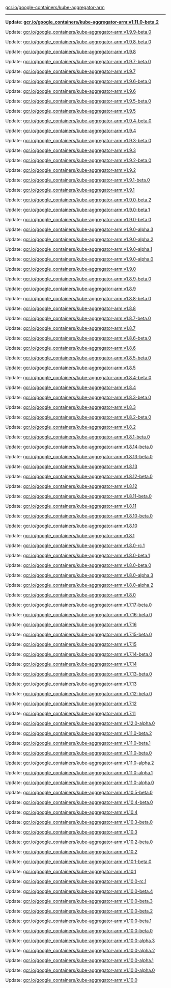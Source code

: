 [gcr.io/google-containers/kube-aggregator-arm](https://hub.docker.com/r/cruse/kube-aggregator-arm/tags/) 

----
**Update: [gcr.io/google_containers/kube-aggregator-arm:v1.11.0-beta.2](https://hub.docker.com/r/cruse/kube-aggregator-arm/tags/)**

Update: [gcr.io/google_containers/kube-aggregator-arm:v1.9.9-beta.0](https://hub.docker.com/r/cruse/kube-aggregator-arm/tags/)

Update: [gcr.io/google_containers/kube-aggregator-arm:v1.9.8-beta.0](https://hub.docker.com/r/cruse/kube-aggregator-arm/tags/)

Update: [gcr.io/google_containers/kube-aggregator-arm:v1.9.8](https://hub.docker.com/r/cruse/kube-aggregator-arm/tags/)

Update: [gcr.io/google_containers/kube-aggregator-arm:v1.9.7-beta.0](https://hub.docker.com/r/cruse/kube-aggregator-arm/tags/)

Update: [gcr.io/google_containers/kube-aggregator-arm:v1.9.7](https://hub.docker.com/r/cruse/kube-aggregator-arm/tags/)

Update: [gcr.io/google_containers/kube-aggregator-arm:v1.9.6-beta.0](https://hub.docker.com/r/cruse/kube-aggregator-arm/tags/)

Update: [gcr.io/google_containers/kube-aggregator-arm:v1.9.6](https://hub.docker.com/r/cruse/kube-aggregator-arm/tags/)

Update: [gcr.io/google_containers/kube-aggregator-arm:v1.9.5-beta.0](https://hub.docker.com/r/cruse/kube-aggregator-arm/tags/)

Update: [gcr.io/google_containers/kube-aggregator-arm:v1.9.5](https://hub.docker.com/r/cruse/kube-aggregator-arm/tags/)

Update: [gcr.io/google_containers/kube-aggregator-arm:v1.9.4-beta.0](https://hub.docker.com/r/cruse/kube-aggregator-arm/tags/)

Update: [gcr.io/google_containers/kube-aggregator-arm:v1.9.4](https://hub.docker.com/r/cruse/kube-aggregator-arm/tags/)

Update: [gcr.io/google_containers/kube-aggregator-arm:v1.9.3-beta.0](https://hub.docker.com/r/cruse/kube-aggregator-arm/tags/)

Update: [gcr.io/google_containers/kube-aggregator-arm:v1.9.3](https://hub.docker.com/r/cruse/kube-aggregator-arm/tags/)

Update: [gcr.io/google_containers/kube-aggregator-arm:v1.9.2-beta.0](https://hub.docker.com/r/cruse/kube-aggregator-arm/tags/)

Update: [gcr.io/google_containers/kube-aggregator-arm:v1.9.2](https://hub.docker.com/r/cruse/kube-aggregator-arm/tags/)

Update: [gcr.io/google_containers/kube-aggregator-arm:v1.9.1-beta.0](https://hub.docker.com/r/cruse/kube-aggregator-arm/tags/)

Update: [gcr.io/google_containers/kube-aggregator-arm:v1.9.1](https://hub.docker.com/r/cruse/kube-aggregator-arm/tags/)

Update: [gcr.io/google_containers/kube-aggregator-arm:v1.9.0-beta.2](https://hub.docker.com/r/cruse/kube-aggregator-arm/tags/)

Update: [gcr.io/google_containers/kube-aggregator-arm:v1.9.0-beta.1](https://hub.docker.com/r/cruse/kube-aggregator-arm/tags/)

Update: [gcr.io/google_containers/kube-aggregator-arm:v1.9.0-beta.0](https://hub.docker.com/r/cruse/kube-aggregator-arm/tags/)

Update: [gcr.io/google_containers/kube-aggregator-arm:v1.9.0-alpha.3](https://hub.docker.com/r/cruse/kube-aggregator-arm/tags/)

Update: [gcr.io/google_containers/kube-aggregator-arm:v1.9.0-alpha.2](https://hub.docker.com/r/cruse/kube-aggregator-arm/tags/)

Update: [gcr.io/google_containers/kube-aggregator-arm:v1.9.0-alpha.1](https://hub.docker.com/r/cruse/kube-aggregator-arm/tags/)

Update: [gcr.io/google_containers/kube-aggregator-arm:v1.9.0-alpha.0](https://hub.docker.com/r/cruse/kube-aggregator-arm/tags/)

Update: [gcr.io/google_containers/kube-aggregator-arm:v1.9.0](https://hub.docker.com/r/cruse/kube-aggregator-arm/tags/)

Update: [gcr.io/google_containers/kube-aggregator-arm:v1.8.9-beta.0](https://hub.docker.com/r/cruse/kube-aggregator-arm/tags/)

Update: [gcr.io/google_containers/kube-aggregator-arm:v1.8.9](https://hub.docker.com/r/cruse/kube-aggregator-arm/tags/)

Update: [gcr.io/google_containers/kube-aggregator-arm:v1.8.8-beta.0](https://hub.docker.com/r/cruse/kube-aggregator-arm/tags/)

Update: [gcr.io/google_containers/kube-aggregator-arm:v1.8.8](https://hub.docker.com/r/cruse/kube-aggregator-arm/tags/)

Update: [gcr.io/google_containers/kube-aggregator-arm:v1.8.7-beta.0](https://hub.docker.com/r/cruse/kube-aggregator-arm/tags/)

Update: [gcr.io/google_containers/kube-aggregator-arm:v1.8.7](https://hub.docker.com/r/cruse/kube-aggregator-arm/tags/)

Update: [gcr.io/google_containers/kube-aggregator-arm:v1.8.6-beta.0](https://hub.docker.com/r/cruse/kube-aggregator-arm/tags/)

Update: [gcr.io/google_containers/kube-aggregator-arm:v1.8.6](https://hub.docker.com/r/cruse/kube-aggregator-arm/tags/)

Update: [gcr.io/google_containers/kube-aggregator-arm:v1.8.5-beta.0](https://hub.docker.com/r/cruse/kube-aggregator-arm/tags/)

Update: [gcr.io/google_containers/kube-aggregator-arm:v1.8.5](https://hub.docker.com/r/cruse/kube-aggregator-arm/tags/)

Update: [gcr.io/google_containers/kube-aggregator-arm:v1.8.4-beta.0](https://hub.docker.com/r/cruse/kube-aggregator-arm/tags/)

Update: [gcr.io/google_containers/kube-aggregator-arm:v1.8.4](https://hub.docker.com/r/cruse/kube-aggregator-arm/tags/)

Update: [gcr.io/google_containers/kube-aggregator-arm:v1.8.3-beta.0](https://hub.docker.com/r/cruse/kube-aggregator-arm/tags/)

Update: [gcr.io/google_containers/kube-aggregator-arm:v1.8.3](https://hub.docker.com/r/cruse/kube-aggregator-arm/tags/)

Update: [gcr.io/google_containers/kube-aggregator-arm:v1.8.2-beta.0](https://hub.docker.com/r/cruse/kube-aggregator-arm/tags/)

Update: [gcr.io/google_containers/kube-aggregator-arm:v1.8.2](https://hub.docker.com/r/cruse/kube-aggregator-arm/tags/)

Update: [gcr.io/google_containers/kube-aggregator-arm:v1.8.1-beta.0](https://hub.docker.com/r/cruse/kube-aggregator-arm/tags/)

Update: [gcr.io/google_containers/kube-aggregator-arm:v1.8.14-beta.0](https://hub.docker.com/r/cruse/kube-aggregator-arm/tags/)

Update: [gcr.io/google_containers/kube-aggregator-arm:v1.8.13-beta.0](https://hub.docker.com/r/cruse/kube-aggregator-arm/tags/)

Update: [gcr.io/google_containers/kube-aggregator-arm:v1.8.13](https://hub.docker.com/r/cruse/kube-aggregator-arm/tags/)

Update: [gcr.io/google_containers/kube-aggregator-arm:v1.8.12-beta.0](https://hub.docker.com/r/cruse/kube-aggregator-arm/tags/)

Update: [gcr.io/google_containers/kube-aggregator-arm:v1.8.12](https://hub.docker.com/r/cruse/kube-aggregator-arm/tags/)

Update: [gcr.io/google_containers/kube-aggregator-arm:v1.8.11-beta.0](https://hub.docker.com/r/cruse/kube-aggregator-arm/tags/)

Update: [gcr.io/google_containers/kube-aggregator-arm:v1.8.11](https://hub.docker.com/r/cruse/kube-aggregator-arm/tags/)

Update: [gcr.io/google_containers/kube-aggregator-arm:v1.8.10-beta.0](https://hub.docker.com/r/cruse/kube-aggregator-arm/tags/)

Update: [gcr.io/google_containers/kube-aggregator-arm:v1.8.10](https://hub.docker.com/r/cruse/kube-aggregator-arm/tags/)

Update: [gcr.io/google_containers/kube-aggregator-arm:v1.8.1](https://hub.docker.com/r/cruse/kube-aggregator-arm/tags/)

Update: [gcr.io/google_containers/kube-aggregator-arm:v1.8.0-rc.1](https://hub.docker.com/r/cruse/kube-aggregator-arm/tags/)

Update: [gcr.io/google_containers/kube-aggregator-arm:v1.8.0-beta.1](https://hub.docker.com/r/cruse/kube-aggregator-arm/tags/)

Update: [gcr.io/google_containers/kube-aggregator-arm:v1.8.0-beta.0](https://hub.docker.com/r/cruse/kube-aggregator-arm/tags/)

Update: [gcr.io/google_containers/kube-aggregator-arm:v1.8.0-alpha.3](https://hub.docker.com/r/cruse/kube-aggregator-arm/tags/)

Update: [gcr.io/google_containers/kube-aggregator-arm:v1.8.0-alpha.2](https://hub.docker.com/r/cruse/kube-aggregator-arm/tags/)

Update: [gcr.io/google_containers/kube-aggregator-arm:v1.8.0](https://hub.docker.com/r/cruse/kube-aggregator-arm/tags/)

Update: [gcr.io/google_containers/kube-aggregator-arm:v1.7.17-beta.0](https://hub.docker.com/r/cruse/kube-aggregator-arm/tags/)

Update: [gcr.io/google_containers/kube-aggregator-arm:v1.7.16-beta.0](https://hub.docker.com/r/cruse/kube-aggregator-arm/tags/)

Update: [gcr.io/google_containers/kube-aggregator-arm:v1.7.16](https://hub.docker.com/r/cruse/kube-aggregator-arm/tags/)

Update: [gcr.io/google_containers/kube-aggregator-arm:v1.7.15-beta.0](https://hub.docker.com/r/cruse/kube-aggregator-arm/tags/)

Update: [gcr.io/google_containers/kube-aggregator-arm:v1.7.15](https://hub.docker.com/r/cruse/kube-aggregator-arm/tags/)

Update: [gcr.io/google_containers/kube-aggregator-arm:v1.7.14-beta.0](https://hub.docker.com/r/cruse/kube-aggregator-arm/tags/)

Update: [gcr.io/google_containers/kube-aggregator-arm:v1.7.14](https://hub.docker.com/r/cruse/kube-aggregator-arm/tags/)

Update: [gcr.io/google_containers/kube-aggregator-arm:v1.7.13-beta.0](https://hub.docker.com/r/cruse/kube-aggregator-arm/tags/)

Update: [gcr.io/google_containers/kube-aggregator-arm:v1.7.13](https://hub.docker.com/r/cruse/kube-aggregator-arm/tags/)

Update: [gcr.io/google_containers/kube-aggregator-arm:v1.7.12-beta.0](https://hub.docker.com/r/cruse/kube-aggregator-arm/tags/)

Update: [gcr.io/google_containers/kube-aggregator-arm:v1.7.12](https://hub.docker.com/r/cruse/kube-aggregator-arm/tags/)

Update: [gcr.io/google_containers/kube-aggregator-arm:v1.7.11](https://hub.docker.com/r/cruse/kube-aggregator-arm/tags/)

Update: [gcr.io/google_containers/kube-aggregator-arm:v1.12.0-alpha.0](https://hub.docker.com/r/cruse/kube-aggregator-arm/tags/)

Update: [gcr.io/google_containers/kube-aggregator-arm:v1.11.0-beta.2](https://hub.docker.com/r/cruse/kube-aggregator-arm/tags/)

Update: [gcr.io/google_containers/kube-aggregator-arm:v1.11.0-beta.1](https://hub.docker.com/r/cruse/kube-aggregator-arm/tags/)

Update: [gcr.io/google_containers/kube-aggregator-arm:v1.11.0-beta.0](https://hub.docker.com/r/cruse/kube-aggregator-arm/tags/)

Update: [gcr.io/google_containers/kube-aggregator-arm:v1.11.0-alpha.2](https://hub.docker.com/r/cruse/kube-aggregator-arm/tags/)

Update: [gcr.io/google_containers/kube-aggregator-arm:v1.11.0-alpha.1](https://hub.docker.com/r/cruse/kube-aggregator-arm/tags/)

Update: [gcr.io/google_containers/kube-aggregator-arm:v1.11.0-alpha.0](https://hub.docker.com/r/cruse/kube-aggregator-arm/tags/)

Update: [gcr.io/google_containers/kube-aggregator-arm:v1.10.5-beta.0](https://hub.docker.com/r/cruse/kube-aggregator-arm/tags/)

Update: [gcr.io/google_containers/kube-aggregator-arm:v1.10.4-beta.0](https://hub.docker.com/r/cruse/kube-aggregator-arm/tags/)

Update: [gcr.io/google_containers/kube-aggregator-arm:v1.10.4](https://hub.docker.com/r/cruse/kube-aggregator-arm/tags/)

Update: [gcr.io/google_containers/kube-aggregator-arm:v1.10.3-beta.0](https://hub.docker.com/r/cruse/kube-aggregator-arm/tags/)

Update: [gcr.io/google_containers/kube-aggregator-arm:v1.10.3](https://hub.docker.com/r/cruse/kube-aggregator-arm/tags/)

Update: [gcr.io/google_containers/kube-aggregator-arm:v1.10.2-beta.0](https://hub.docker.com/r/cruse/kube-aggregator-arm/tags/)

Update: [gcr.io/google_containers/kube-aggregator-arm:v1.10.2](https://hub.docker.com/r/cruse/kube-aggregator-arm/tags/)

Update: [gcr.io/google_containers/kube-aggregator-arm:v1.10.1-beta.0](https://hub.docker.com/r/cruse/kube-aggregator-arm/tags/)

Update: [gcr.io/google_containers/kube-aggregator-arm:v1.10.1](https://hub.docker.com/r/cruse/kube-aggregator-arm/tags/)

Update: [gcr.io/google_containers/kube-aggregator-arm:v1.10.0-rc.1](https://hub.docker.com/r/cruse/kube-aggregator-arm/tags/)

Update: [gcr.io/google_containers/kube-aggregator-arm:v1.10.0-beta.4](https://hub.docker.com/r/cruse/kube-aggregator-arm/tags/)

Update: [gcr.io/google_containers/kube-aggregator-arm:v1.10.0-beta.3](https://hub.docker.com/r/cruse/kube-aggregator-arm/tags/)

Update: [gcr.io/google_containers/kube-aggregator-arm:v1.10.0-beta.2](https://hub.docker.com/r/cruse/kube-aggregator-arm/tags/)

Update: [gcr.io/google_containers/kube-aggregator-arm:v1.10.0-beta.1](https://hub.docker.com/r/cruse/kube-aggregator-arm/tags/)

Update: [gcr.io/google_containers/kube-aggregator-arm:v1.10.0-beta.0](https://hub.docker.com/r/cruse/kube-aggregator-arm/tags/)

Update: [gcr.io/google_containers/kube-aggregator-arm:v1.10.0-alpha.3](https://hub.docker.com/r/cruse/kube-aggregator-arm/tags/)

Update: [gcr.io/google_containers/kube-aggregator-arm:v1.10.0-alpha.2](https://hub.docker.com/r/cruse/kube-aggregator-arm/tags/)

Update: [gcr.io/google_containers/kube-aggregator-arm:v1.10.0-alpha.1](https://hub.docker.com/r/cruse/kube-aggregator-arm/tags/)

Update: [gcr.io/google_containers/kube-aggregator-arm:v1.10.0-alpha.0](https://hub.docker.com/r/cruse/kube-aggregator-arm/tags/)

Update: [gcr.io/google_containers/kube-aggregator-arm:v1.10.0](https://hub.docker.com/r/cruse/kube-aggregator-arm/tags/)

